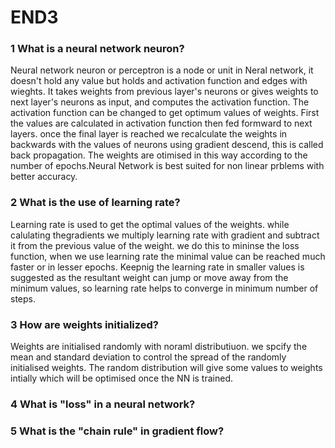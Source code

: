 # END3

### 1 What is a neural network neuron?

Neural network neuron or perceptron is a node or unit in Neral network, it doesn't hold any value but holds and activation function and edges with wieghts.
It takes weights from previous layer's neurons or gives weights to next layer's neurons as input, and computes the activation function. The activation function can be changed to get optimum values of weights. First the values are calculated in activation function then fed formward to next layers. once the final layer is reached we recalculate the weights in backwards with the values of neurons using gradient descend, this is called back propagation. The weights are otimised in this way according to the number of epochs.Neural Network is best suited for non linear prblems with better accuracy.

### 2 What is the use of learning rate?
Learning rate is used to get the optimal values of the weights. while calulating thegradients we multiply learning rate with gradient and subtract it from the previous value of the weight. we do this to mininse the loss function, when we use learning rate the minimal value can be reached much faster or in lesser epochs. 
Keepnig the learning rate in smaller values is suggested as the resultant weight can jump or move away from the minimum values, so learning rate helps to converge in minimum number of steps.

### 3 How are weights initialized?
Weights are initialised randomly with noraml distributiuon. we spcify the mean and standard deviation to control the spread of the randomly initialised weights. The random distribution will give some values to weights intially which will be optimised once the NN is trained.

### 4 What is "loss" in a neural network?







### 5 What is the "chain rule" in gradient flow?
